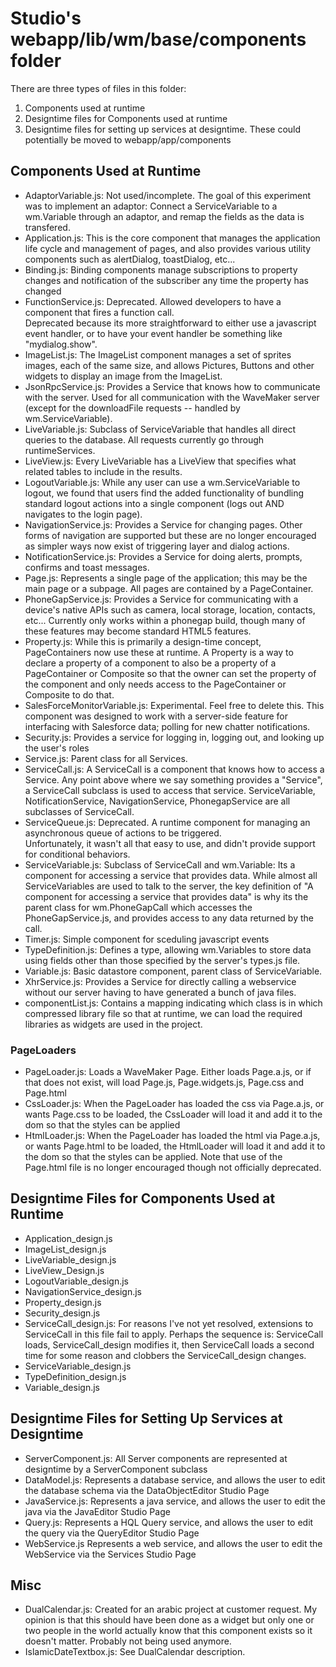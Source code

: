 Studio's webapp/lib/wm/base/components folder
============================================

There are three types of files in this folder:
1. Components used at runtime
2. Designtime files for Components used at runtime
3. Designtime files for setting up services at designtime. These could potentially be moved to webapp/app/components

Components Used at Runtime
--------------------------
* AdaptorVariable.js: Not used/incomplete.  The goal of this experiment was to implement an adaptor:
  		      Connect a ServiceVariable to a wm.Variable
		      through an adaptor, and remap the fields as the data is transfered.
* Application.js:     This is the core component that manages the application life cycle and management of pages,
  		      and also provides various utility components such as alertDialog, toastDialog, etc...
* Binding.js: 	      Binding components manage subscriptions to property changes and notification of 
  		      the subscriber any time the property has changed
* FunctionService.js: Deprecated.  Allowed developers to have a component that fires a function call.  
  		      Deprecated because its more straightforward to either use a javascript event handler,
		      or to have your event handler be something like "mydialog.show".
* ImageList.js:       The ImageList component manages a set of sprites images, each of the same size,
  		      and allows Pictures, Buttons and other widgets to display an image from the ImageList.
* JsonRpcService.js:  Provides a Service that knows how to communicate with the server. 
  		      Used for all communication with the WaveMaker server 
		      (except for the downloadFile requests -- handled by wm.ServiceVariable).
* LiveVariable.js:    Subclass of ServiceVariable that handles all direct queries to the database.  All requests
  		      currently go through runtimeServices.
* LiveView.js: 	      Every LiveVariable has a LiveView that specifies what related tables to include in the results.
* LogoutVariable.js:  While any user can use a wm.ServiceVariable to logout, we found that users find the added functionality
  		      of bundling standard logout actions into a single component (logs out AND navigates to the login page).
* NavigationService.js: Provides a Service for changing pages.  Other forms of navigation are supported but these
  			are no longer encouraged as simpler ways now exist of triggering layer and dialog actions.
* NotificationService.js: Provides a Service for doing alerts, prompts, confirms and toast messages.
* Page.js:            Represents a single page of the application; this may be the main page or a subpage.
  		      All pages are contained by a PageContainer.
* PhoneGapService.js: Provides a Service for communicating with a device's native APIs such as camera, local storage, location, contacts, etc...
  		      Currently only works within a phonegap build, though many of these features may become standard HTML5 features.
* Property.js: 	      While this is primarily a design-time concept, PageContainers now use these at runtime.  A Property is a way
  		      to declare a property of a component to also be a property of a PageContainer or Composite so that the owner
		      can set the property of the component and only needs access to the PageContainer or Composite to do that.
* SalesForceMonitorVariable.js: Experimental.  Feel free to delete this.  This component was designed to work with a server-side feature 
  				for interfacing with Salesforce data; polling for new chatter notifications.
* Security.js:        Provides a service for logging in, logging out, and looking up the user's roles
* Service.js:         Parent class for all Services.
* ServiceCall.js:     A ServiceCall is a component that knows how to access a Service.  Any point above where we say something 
  		      provides a "Service", a ServiceCall subclass is used to access that service.
		      ServiceVariable, NotificationService, NavigationService, PhonegapService are all subclasses of ServiceCall.
* ServiceQueue.js:    Deprecated.  A runtime component for managing an asynchronous queue of actions to be triggered.  
  		      Unfortunately, it wasn't all that easy to use, and didn't provide support for conditional behaviors.
* ServiceVariable.js: Subclass of ServiceCall and wm.Variable: Its a component for accessing a service that provides data.
  		      While almost all ServiceVariables are used to talk to the server, the key definition of
		      "A component for accessing a service that provides data" is why its the parent class for 
		      wm.PhoneGapCall which accesses the PhoneGapService.js, and provides access to any data returned by the call.
* Timer.js: 	      Simple component for sceduling javascript events
* TypeDefinition.js:  Defines a type, allowing wm.Variables to store data using fields other than those specified by the server's types.js file.
* Variable.js:        Basic datastore component, parent class of ServiceVariable.  
* XhrService.js:      Provides a Service for directly calling a webservice without our server having to have generated a bunch
  		      of java files.
* componentList.js:   Contains a mapping indicating which class is in which compressed library file so that at runtime,
  		      we can load the required libraries as widgets are used in the project.

### PageLoaders ###
* PageLoader.js: Loads a WaveMaker Page.  Either loads Page.a.js, or if that does not exist, 
  		 will load Page.js, Page.widgets.js, Page.css and Page.html
* CssLoader.js:  When the PageLoader has loaded the css via Page.a.js, or wants Page.css to be loaded, 
  		 the CssLoader will load it and add it to the dom so that the styles can be applied
* HtmlLoader.js: When the PageLoader has loaded the html via Page.a.js, or wants Page.html to be loaded, 
  		 the HtmlLoader will load it and add it to the dom so that the styles can be applied.  Note
		 that use of the Page.html file is no longer encouraged though not officially deprecated.


Designtime Files for Components Used at Runtime
-----------------------------------------------
* Application_design.js
* ImageList_design.js
* LiveVariable_design.js
* LiveView_Design.js
* LogoutVariable_design.js
* NavigationService_design.js
* Property_design.js
* Security_design.js
* ServiceCall_design.js: For reasons I've not yet resolved, extensions to ServiceCall in this file fail to apply.  Perhaps the sequence is:
  			 ServiceCall loads, ServiceCall_design modifies it, then ServiceCall loads a second time for some reason and clobbers
			 the ServiceCall_design changes.
* ServiceVariable_design.js
* TypeDefinition_design.js
* Variable_design.js

Designtime Files for Setting Up Services at Designtime
------------------------------------------------------
* ServerComponent.js: All Server components are represented at designtime by a ServerComponent subclass
* DataModel.js:       Represents a database service, and allows the user to edit the database schema via the DataObjectEditor Studio Page
* JavaService.js:     Represents a java service,  and allows the user to edit the java via the JavaEditor Studio Page
* Query.js:	      Represents a HQL Query service, and allows the user to edit the query via the QueryEditor Studio Page
* WebService.js	      Represents a web service, and allows the user to edit the WebService via the Services Studio Page

Misc
----
* DualCalendar.js: Created for an arabic project at customer request.  My opinion is that this should have been done as a widget
  		   but only one or two people in the world actually know that this component exists so it doesn't matter.
		   Probably not being used anymore.
* IslamicDateTextbox.js: See DualCalendar description.